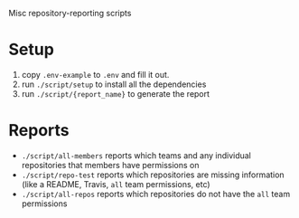 Misc repository-reporting scripts

# Setup

1. copy `.env-example` to `.env` and fill it out.
1. run `./script/setup` to install all the dependencies
1. run `./script/{report_name}` to generate the report

# Reports
- `./script/all-members` reports which teams and any individual repositories that members have permissions on
- `./script/repo-test` reports which repositories are missing information (like a README, Travis, `all` team permissions, etc)
- `./script/all-repos` reports which repositories do not have the `all` team permissions
